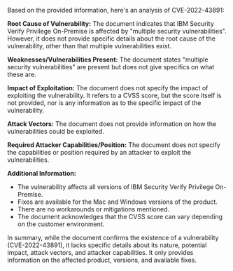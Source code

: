 Based on the provided information, here's an analysis of CVE-2022-43891:

**Root Cause of Vulnerability:**
The document indicates that IBM Security Verify Privilege On-Premise is affected by "multiple security vulnerabilities". However, it does not provide specific details about the root cause of the vulnerability, other than that multiple vulnerabilities exist.

**Weaknesses/Vulnerabilities Present:**
The document states "multiple security vulnerabilities" are present but does not give specifics on what these are.

**Impact of Exploitation:**
The document does not specify the impact of exploiting the vulnerability. It refers to a CVSS score, but the score itself is not provided, nor is any information as to the specific impact of the vulnerability.

**Attack Vectors:**
The document does not provide information on how the vulnerabilities could be exploited.

**Required Attacker Capabilities/Position:**
The document does not specify the capabilities or position required by an attacker to exploit the vulnerabilities.

**Additional Information:**
- The vulnerability affects all versions of IBM Security Verify Privilege On-Premise.
- Fixes are available for the Mac and Windows versions of the product.
- There are no workarounds or mitigations mentioned.
- The document acknowledges that the CVSS score can vary depending on the customer environment.

In summary, while the document confirms the existence of a vulnerability (CVE-2022-43891), it lacks specific details about its nature, potential impact, attack vectors, and attacker capabilities. It only provides information on the affected product, versions, and available fixes.